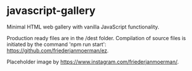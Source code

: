 # javascript-gallery
Minimal HTML web gallery with vanilla JavaScript functionality.

Production ready files are in the /dest folder.
Compilation of source files is initiated by the command 'npm run start': https://github.com/friederjanmoerman/ez.

Placeholder image by https://www.instagram.com/friederjanmoerman/.
